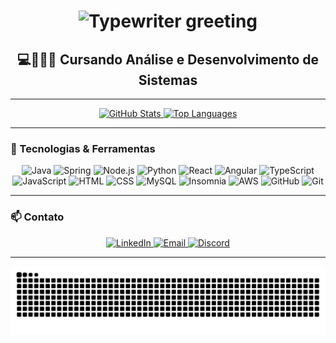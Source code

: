 <h1 align="center">
  <img src="https://readme-typing-svg.herokuapp.com?font=Fira+Code&weight=600&size=27&pause=1000&center=true&vCenter=true&multiline=true&random=false&width=500&height=90&lines=SSystem.out.print(%22Hi+There!+%F0%9F%91%8B%22);I'm+Michel+Gonçalves+%F0%9F%91%A8%F0%9F%8F%BF%E2%80%8D%F0%9F%92%BB" alt="Typewriter greeting" />
</h1>

<h2 align="center">💻👨🏾‍🎓 Cursando Análise e Desenvolvimento de Sistemas</h2>

---

<div align="center">
  <a href="https://github.com/anuraghazra/github-readme-stats">
    <img height="185" src="https://github-readme-stats.vercel.app/api?username=Michel9406&rank_icon=github&theme=holi" alt="GitHub Stats"/>
  </a>
  <a href="https://github.com/anuraghazra/convoychat">
    <img height="185" src="https://github-readme-stats.vercel.app/api/top-langs/?username=Michel9406&layout=compact&langs_count=7&theme=holi" alt="Top Languages"/>
  </a>
</div>

---

### 🚀 Tecnologias & Ferramentas

<div align="center">
  <!-- Backend -->
  <img alt="Java" height="50" src="https://cdn.jsdelivr.net/gh/devicons/devicon@latest/icons/java/java-original-wordmark.svg"/>
  <img alt="Spring" height="50" src="https://cdn.jsdelivr.net/gh/devicons/devicon@latest/icons/spring/spring-original-wordmark.svg"/>
  <img alt="Node.js" height="50" src="https://cdn.jsdelivr.net/gh/devicons/devicon@latest/icons/nodejs/nodejs-original-wordmark.svg"/>
  <img alt="Python" height="50" src="https://cdn.jsdelivr.net/gh/devicons/devicon@latest/icons/python/python-original-wordmark.svg"/>

  <!-- Frontend -->
  <img alt="React" height="50" src="https://cdn.jsdelivr.net/gh/devicons/devicon@latest/icons/react/react-original-wordmark.svg"/>
  <img alt="Angular" height="50" src="https://cdn.jsdelivr.net/gh/devicons/devicon@latest/icons/angular/angular-original.svg"/>
  <img alt="TypeScript" height="45" src="https://cdn.jsdelivr.net/gh/devicons/devicon@latest/icons/typescript/typescript-plain.svg"/>
  <img alt="JavaScript" height="45" src="https://cdn.jsdelivr.net/gh/devicons/devicon@latest/icons/javascript/javascript-plain.svg"/>
  <img alt="HTML" height="45" src="https://cdn.jsdelivr.net/gh/devicons/devicon@latest/icons/html5/html5-original.svg"/>
  <img alt="CSS" height="45" src="https://cdn.jsdelivr.net/gh/devicons/devicon@latest/icons/css3/css3-original.svg"/>

  <!-- Banco de Dados e APIs -->
  <img alt="MySQL" height="50" src="https://cdn.jsdelivr.net/gh/devicons/devicon@latest/icons/mysql/mysql-original-wordmark.svg"/>
  <img alt="Insomnia" height="50" src="https://cdn.jsdelivr.net/gh/devicons/devicon@latest/icons/insomnia/insomnia-original-wordmark.svg"/>

  <!-- DevOps & Ferramentas -->
  <img alt="AWS" height="50" src="https://cdn.jsdelivr.net/gh/devicons/devicon@latest/icons/amazonwebservices/amazonwebservices-original-wordmark.svg"/>
  <img alt="GitHub" height="50" src="https://cdn.jsdelivr.net/gh/devicons/devicon@latest/icons/github/github-original-wordmark.svg"/>
  <img alt="Git" height="50" src="https://cdn.jsdelivr.net/gh/devicons/devicon@latest/icons/git/git-original-wordmark.svg"/>
</div>

---

### 📫 Contato

<div align="center">
  <a href="https://www.linkedin.com/in/michelgoncalvess/" target="_blank">
    <img src="https://img.shields.io/badge/LinkedIn-%230077B5?style=for-the-badge&logo=linkedin&logoColor=white" alt="LinkedIn">
  </a>
  <a href="mailto:michel9406@hotmail.com">
    <img src="https://img.shields.io/badge/Email-DarkRed?style=for-the-badge&logo=gmail&logoColor=white" alt="Email">
  </a>
  <a href="https://discord.com/channels/@me" target="_blank">
    <img src="https://img.shields.io/badge/Discord-7289DA?style=for-the-badge&logo=discord&logoColor=white" alt="Discord">
  </a>
</div>

---

<picture>
  <source media="(prefers-color-scheme: dark)" srcset="https://raw.githubusercontent.com/Michel9406/Michel9406/output/github-contribution-grid-snake-dark.svg">
  <source media="(prefers-color-scheme: light)" srcset="https://raw.githubusercontent.com/Michel9406/Michel9406/output/github-contribution-grid-snake.svg">
  <img alt="github contribution grid snake animation" src="https://raw.githubusercontent.com/Michel9406/Michel9406/output/github-contribution-grid-snake.svg">
</picture>
